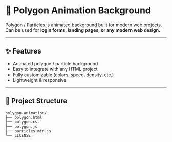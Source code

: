 # 🌌 Polygon Animation Background

Polygon / Particles.js animated background built for modern web projects.  
Can be used for **login forms, landing pages, or any modern web design.**

---

## ✨ Features
- Animated polygon / particle background  
- Easy to integrate with any HTML project  
- Fully customizable (colors, speed, density, etc.)  
- Lightweight & responsive  

---

## 📂 Project Structure
```
polygon-animation/
├── polygon.html
├── polygon.css
├── polygon.js
├── particles.min.js
└── LICENSE
```
